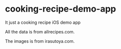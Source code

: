 # cooking-recipe-demo-app
It just a cooking recipe iOS demo app

All the data is from allrecipes.com.

The images is from irasutoya.com.
